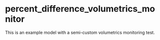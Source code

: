 # percent_difference_volumetrics_monitor
This is an example model with a semi-custom volumetrics monitoring test.
